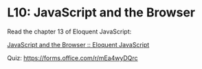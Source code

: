 # L10: JavaScript and the Browser

Read the chapter 13 of Eloquent JavaScript:

[JavaScript and the Browser :: Eloquent JavaScript](https://eloquentjavascript.net/13_browser.html)

Quiz: https://forms.office.com/r/mEa4wyDQrc
